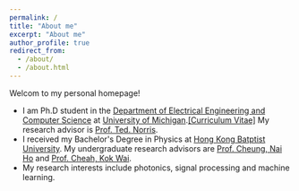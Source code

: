 ```yaml
---
permalink: /
title: "About me"
excerpt: "About me"
author_profile: true
redirect_from: 
  - /about/
  - /about.html
---
```


Welcom to my personal homepage!
* I am Ph.D student in the [Department of Electrical Engineering and Computer Science](http://www.eecs.umich.edu/) at [University of Michigan](https://umich.edu/).[[Curriculum Vitae]](https://macrohuang1993.github.io/)
My research advisor is [Prof. Ted. Norris](https://norris.engin.umich.edu/).
* I received my Bachelor's Degree in Physics at [Hong Kong Batptist University](https://www.hkbu.edu.hk/). My undergraduate research advisors are [Prof. Cheung, Nai Ho](http://physics.hkbu.edu.hk/home/info.php/people_details/pID,14) and [Prof. Cheah, Kok Wai](http://physics.hkbu.edu.hk/home/info.php/people_details/pID,13).
* My research interests include photonics, signal processing and machine learning.
